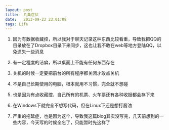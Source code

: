```yaml
---
layout: post
title:  几条症状
date:   2013-09-23 23:01:08
tags: Life
---
```


1. 因为有数据收藏控，所以我对于聊天记录这种东西比较看重，导致我把QQ的目录放在了Dropbox目录下来同步，这也让我不敢在web等地方登陆QQ，以免遗失一些消息

2. 有一定程度的洁癖，所以桌面上不能有任何东西存在

3. 关机的时候一定要把前台的所有程序都关闭才敢点关机

4. 不是自己长期使用的电脑，根本就用不习惯，完全就不想碰

5. 也是因为有点收藏控，自己所有的机票、火车票还有各种收据都会存下来

6. 在Windows下就完全不想写代码，但在Linux下还是想打酱油

7. 严重的拖延症，也是因为这个，导致我这篇blog其实没写完，几天前想到的一些内容，今天写的时候全忘了，只能暂时先这样了

